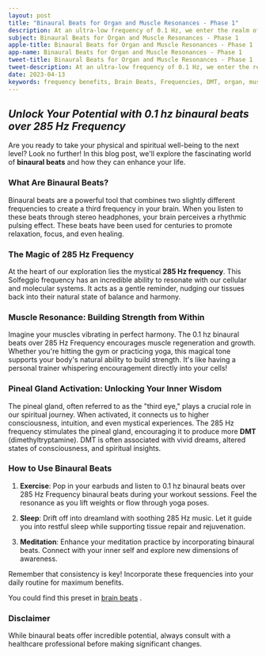 ```yaml
---
layout: post
title: "Binaural Beats for Organ and Muscle Resonances - Phase 1"
description: At an ultra-low frequency of 0.1 Hz, we enter the realm of Epsilon brainwaves with healing of 285 hz.
subject: Binaural Beats for Organ and Muscle Resonances - Phase 1
apple-title: Binaural Beats for Organ and Muscle Resonances - Phase 1
app-name: Binaural Beats for Organ and Muscle Resonances - Phase 1
tweet-title: Binaural Beats for Organ and Muscle Resonances - Phase 1
tweet-description: At an ultra-low frequency of 0.1 Hz, we enter the realm of Epsilon brainwaves with healing of 285 hz.
date: 2023-04-13
keywords: frequency benefits, Brain Beats, Frequencies, DMT, organ, muscle resonances, Brain wave entrainment, sound therapy
---
```


## *Unlock Your Potential with 0.1 hz binaural beats over 285 Hz Frequency*

Are you ready to take your physical and spiritual well-being to the next level? Look no further! In this blog post, we'll explore the fascinating world of **binaural beats** and how they can enhance your life.

### **What Are Binaural Beats?**

Binaural beats are a powerful tool that combines two slightly different frequencies to create a third frequency in your brain. When you listen to these beats through stereo headphones, your brain perceives a rhythmic pulsing effect. These beats have been used for centuries to promote relaxation, focus, and even healing.

### **The Magic of 285 Hz Frequency**

At the heart of our exploration lies the mystical **285 Hz frequency**. This Solfeggio frequency has an incredible ability to resonate with our cellular and molecular systems. It acts as a gentle reminder, nudging our tissues back into their natural state of balance and harmony.

### **Muscle Resonance: Building Strength from Within**

Imagine your muscles vibrating in perfect harmony. The 0.1 hz binaural beats over 285 Hz Frequency encourages muscle regeneration and growth. Whether you're hitting the gym or practicing yoga, this magical tone supports your body's natural ability to build strength. It's like having a personal trainer whispering encouragement directly into your cells!

### **Pineal Gland Activation: Unlocking Your Inner Wisdom**

The pineal gland, often referred to as the "third eye," plays a crucial role in our spiritual journey. When activated, it connects us to higher consciousness, intuition, and even mystical experiences. The 285 Hz frequency stimulates the pineal gland, encouraging it to produce more **DMT** (dimethyltryptamine). DMT is often associated with vivid dreams, altered states of consciousness, and spiritual insights.

### **How to Use Binaural Beats**

1. **Exercise**: Pop in your earbuds and listen to 0.1 hz binaural beats over 285 Hz Frequency binaural beats during your workout sessions. Feel the resonance as you lift weights or flow through yoga poses.

2. **Sleep**: Drift off into dreamland with soothing 285 Hz music. Let it guide you into restful sleep while supporting tissue repair and rejuvenation.

3. **Meditation**: Enhance your meditation practice by incorporating binaural beats. Connect with your inner self and explore new dimensions of awareness.

Remember that consistency is key! Incorporate these frequencies into your daily routine for maximum benefits.

You could find this preset in [brain beats](https://brain-beats.in) . 

### **Disclaimer**

While binaural beats offer incredible potential, always consult with a healthcare professional before making significant changes.